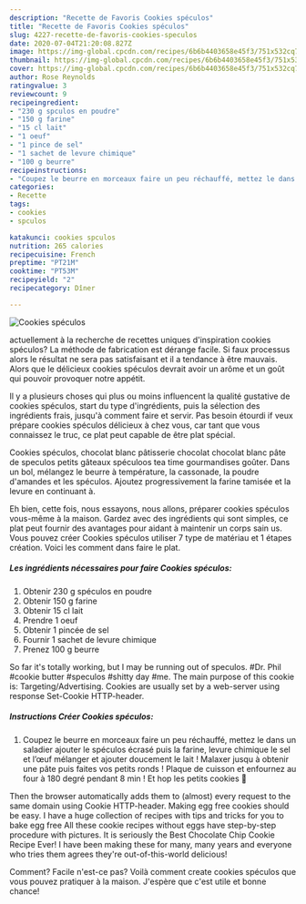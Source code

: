 ```yaml
---
description: "Recette de Favoris Cookies spéculos"
title: "Recette de Favoris Cookies spéculos"
slug: 4227-recette-de-favoris-cookies-speculos
date: 2020-07-04T21:20:08.827Z
image: https://img-global.cpcdn.com/recipes/6b6b4403658e45f3/751x532cq70/cookies-speculos-photo-principale-de-la-recette.jpg
thumbnail: https://img-global.cpcdn.com/recipes/6b6b4403658e45f3/751x532cq70/cookies-speculos-photo-principale-de-la-recette.jpg
cover: https://img-global.cpcdn.com/recipes/6b6b4403658e45f3/751x532cq70/cookies-speculos-photo-principale-de-la-recette.jpg
author: Rose Reynolds
ratingvalue: 3
reviewcount: 9
recipeingredient:
- "230 g spculos en poudre"
- "150 g farine"
- "15 cl lait"
- "1 oeuf"
- "1 pince de sel"
- "1 sachet de levure chimique"
- "100 g beurre"
recipeinstructions:
- "Coupez le beurre en morceaux faire un peu réchauffé, mettez le dans un saladier ajouter le spéculos écrasé puis la farine, levure chimique le sel et l’œuf mélanger et ajouter doucement le lait ! Malaxer jusqu à obtenir une pâte puis faites vos petits ronds ! Plaque de cuisson et enfournez au four à 180 degré pendant 8 min ! Et hop les petits cookies 🍪"
categories:
- Recette
tags:
- cookies
- spculos

katakunci: cookies spculos 
nutrition: 265 calories
recipecuisine: French
preptime: "PT21M"
cooktime: "PT53M"
recipeyield: "2"
recipecategory: Dîner

---
```



![Cookies spéculos](https://img-global.cpcdn.com/recipes/6b6b4403658e45f3/751x532cq70/cookies-speculos-photo-principale-de-la-recette.jpg)

actuellement à la recherche de recettes uniques d'inspiration cookies spéculos? La méthode de fabrication est dérange facile. Si faux processus alors le résultat ne sera pas satisfaisant et il a tendance à être mauvais. Alors que le délicieux cookies spéculos devrait avoir un arôme et un goût qui pouvoir provoquer notre appétit.

Il y a plusieurs choses qui plus ou moins influencent la qualité gustative de cookies spéculos, start du type d'ingrédients, puis la sélection des ingrédients frais, jusqu'à comment faire et servir. Pas besoin étourdi if veux prépare cookies spéculos délicieux à chez vous, car tant que vous connaissez le truc, ce plat peut capable de être plat spécial.

Cookies spéculos, chocolat blanc pâtisserie chocolat chocolat blanc pâte de speculos petits gâteaux spéculoos tea time gourmandises goûter. Dans un bol, mélangez le beurre à température, la cassonade, la poudre d&#39;amandes et les spéculos. Ajoutez progressivement la farine tamisée et la levure en continuant à.


Eh bien, cette fois, nous essayons, nous allons, préparer cookies spéculos vous-même à la maison. Gardez avec des ingrédients qui sont simples, ce plat peut fournir des avantages pour aidant à maintenir un corps sain us. Vous pouvez créer Cookies spéculos utiliser 7 type de matériau et 1 étapes création. Voici les comment dans faire le plat.

<!--inarticleads1-->

##### Les ingrédients nécessaires pour faire Cookies spéculos:

1. Obtenir 230 g spéculos en poudre
1. Obtenir 150 g farine
1. Obtenir 15 cl lait
1. Prendre 1 oeuf
1. Obtenir 1 pincée de sel
1. Fournir 1 sachet de levure chimique
1. Prenez 100 g beurre


So far it&#39;s totally working, but I may be running out of speculos. #Dr. Phil #cookie butter #speculos #shitty day #me. The main purpose of this cookie is: Targeting/Advertising. Cookies are usually set by a web-server using response Set-Cookie HTTP-header. 

<!--inarticleads2-->

##### Instructions Créer Cookies spéculos:

1. Coupez le beurre en morceaux faire un peu réchauffé, mettez le dans un saladier ajouter le spéculos écrasé puis la farine, levure chimique le sel et l’œuf mélanger et ajouter doucement le lait ! Malaxer jusqu à obtenir une pâte puis faites vos petits ronds ! Plaque de cuisson et enfournez au four à 180 degré pendant 8 min ! Et hop les petits cookies 🍪


Then the browser automatically adds them to (almost) every request to the same domain using Cookie HTTP-header. Making egg free cookies should be easy. I have a huge collection of recipes with tips and tricks for you to bake egg free All these cookie recipes without eggs have step-by-step procedure with pictures. It is seriously the Best Chocolate Chip Cookie Recipe Ever! I have been making these for many, many years and everyone who tries them agrees they&#39;re out-of-this-world delicious! 


Comment? Facile n'est-ce pas? Voilà comment create cookies spéculos que vous pouvez pratiquer à la maison. J'espère que c'est utile et bonne chance!

